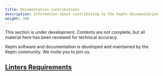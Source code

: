 ```yaml
---
title: Documentation contributions
description: Information about contributing to the Keptn documentation
weight: 300
---
```


This section is under development.
Contents are not complete,
but all material here has been reviewed for technical accuracy.

Keptn software and documentation
is developed and maintained by the Keptn community.
We invite you to join us.

## [Linters Requirements](docs/content/en/contribute/docs/linters-requirements/_index.md)
